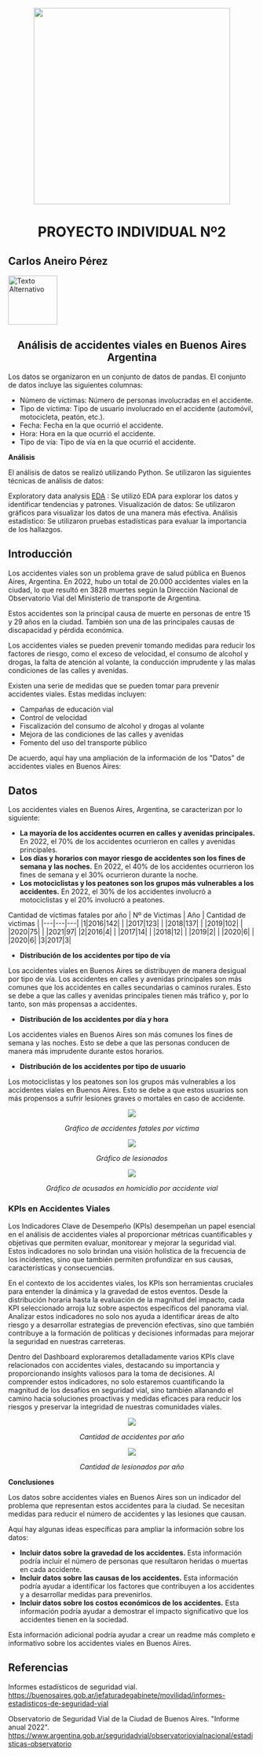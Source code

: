 <p align='center'>
<img src ="https://static.wixstatic.com/media/544eb7_eb5534cb7fa049fca316e3ae380d5c82~mv2.jpg/v1/fill/w_980,h_649,al_c,q_85,usm_0.66_1.00_0.01,enc_auto/544eb7_eb5534cb7fa049fca316e3ae380d5c82~mv2.jpg" width="400">
<p>

<h1 align="center">PROYECTO INDIVIDUAL Nº2</h1>

## Carlos Aneiro Pérez
<a href="https://www.linkedin.com/in/carlos-aneiro-pérez-pérez-9b37134a/">
  <img src="https://play-lh.googleusercontent.com/kMofEFLjobZy_bCuaiDogzBcUT-dz3BBbOrIEjJ-hqOabjK8ieuevGe6wlTD15QzOqw" alt="Texto Alternativo" width="100" height="100">
</a>

<h2 align="center">Análisis de accidentes viales en Buenos Aires Argentina</h2>
 
Los datos se organizaron en un conjunto de datos de pandas. El conjunto de datos incluye las siguientes columnas:

+ Número de víctimas: Número de personas involucradas en el accidente.
+ Tipo de víctima: Tipo de usuario involucrado en el accidente (automóvil, motocicleta, peatón, etc.).
+ Fecha: Fecha en la que ocurrió el accidente.
+ Hora: Hora en la que ocurrió el accidente.
+ Tipo de vía: Tipo de vía en la que ocurrió el accidente.

**Análisis**

El análisis de datos se realizó utilizando Python. Se utilizaron las siguientes técnicas de análisis de datos:

Exploratory data analysis [EDA](https://github.com/aneirokratos/PI2_Henry/blob/main/EDA.ipynb) : Se utilizó EDA para explorar los datos y identificar tendencias y patrones.
Visualización de datos: Se utilizaron gráficos para visualizar los datos de una manera más efectiva.
Análisis estadístico: Se utilizaron pruebas estadísticas para evaluar la importancia de los hallazgos.

## Introducción

Los accidentes viales son un problema grave de salud pública en Buenos Aires, Argentina. En 2022, hubo un total de 20.000 accidentes viales en la ciudad, lo que resultó en 3828 muertes según la Dirección Nacional de Observatorio Vial del Ministerio de transporte de Argentina.

Estos accidentes son la principal causa de muerte en personas de entre 15 y 29 años en la ciudad. También son una de las principales causas de discapacidad y pérdida económica.

Los accidentes viales se pueden prevenir tomando medidas para reducir los factores de riesgo, como el exceso de velocidad, el consumo de alcohol y drogas, la falta de atención al volante, la conducción imprudente y las malas condiciones de las calles y avenidas.

Existen una serie de medidas que se pueden tomar para prevenir accidentes viales. Estas medidas incluyen:

- Campañas de educación vial
- Control de velocidad
- Fiscalización del consumo de alcohol y drogas al volante
- Mejora de las condiciones de las calles y avenidas
- Fomento del uso del transporte público

De acuerdo, aquí hay una ampliación de la información de los "Datos" de accidentes viales en Buenos Aires:

## Datos

Los accidentes viales en Buenos Aires, Argentina, se caracterizan por lo siguiente:

* **La mayoría de los accidentes ocurren en calles y avenidas principales.** En 2022, el 70% de los accidentes ocurrieron en calles y avenidas principales.
* **Los días y horarios con mayor riesgo de accidentes son los fines de semana y las noches.** En 2022, el 40% de los accidentes ocurrieron los fines de semana y el 30% ocurrieron durante la noche.
* **Los motociclistas y los peatones son los grupos más vulnerables a los accidentes.** En 2022, el 30% de los accidentes involucró a motociclistas y el 20% involucró a peatones.

Cantidad de víctimas fatales por año
| Nº de Victimas | Año | Cantidad de victimas |
|---|---|---|
|1|2016|142|
| |2017|123|
| |2018|137|
| |2019|102|
| |2020|75|
| |2021|97|
|2|2016|4|
| |2017|14|
| |2018|12|
| |2019|2|
| |2020|6|
| |2020|6|
|3|2017|3|

* **Distribución de los accidentes por tipo de vía**

Los accidentes viales en Buenos Aires se distribuyen de manera desigual por tipo de vía. Los accidentes en calles y avenidas principales son más comunes que los accidentes en calles secundarias o caminos rurales. Esto se debe a que las calles y avenidas principales tienen más tráfico y, por lo tanto, son más propensas a accidentes.

* **Distribución de los accidentes por día y hora**

Los accidentes viales en Buenos Aires son más comunes los fines de semana y las noches. Esto se debe a que las personas conducen de manera más imprudente durante estos horarios.

* **Distribución de los accidentes por tipo de usuario**

Los motociclistas y los peatones son los grupos más vulnerables a los accidentes viales en Buenos Aires. Esto se debe a que estos usuarios son más propensos a sufrir lesiones graves o mortales en caso de accidente.

<p align="center">
  <img src="https://github.com/aneirokratos/PI2_Henry/blob/main/victimas.png" alt=" ">
</p>
<p align="center">
  <em>Gráfico de accidentes fatales por víctima</em>
</p>

<p align="center">
  <img src="https://github.com/aneirokratos/PI2_Henry/blob/main/Lesionados.png" alt=" ">
</p>
<p align="center">
  <em>Gráfico de lesionados</em>
</p>


<p align="center">
  <img src="https://github.com/aneirokratos/PI2_Henry/blob/main/Acusados.png" alt=" ">
</p>
<p align="center">
  <em>Gráfico de acusados en homicidio por accidente vial</em>
</p>

### KPIs en Accidentes Viales

Los Indicadores Clave de Desempeño (KPIs) desempeñan un papel esencial en el análisis de accidentes viales al proporcionar métricas cuantificables y objetivas que permiten evaluar, monitorear y mejorar la seguridad vial. Estos indicadores no solo brindan una visión holística de la frecuencia de los incidentes, sino que también permiten profundizar en sus causas, características y consecuencias.

En el contexto de los accidentes viales, los KPIs son herramientas cruciales para entender la dinámica y la gravedad de estos eventos. Desde la distribución horaria hasta la evaluación de la magnitud del impacto, cada KPI seleccionado arroja luz sobre aspectos específicos del panorama vial. Analizar estos indicadores no solo nos ayuda a identificar áreas de alto riesgo y a desarrollar estrategias de prevención efectivas, sino que también contribuye a la formación de políticas y decisiones informadas para mejorar la seguridad en nuestras carreteras.

Dentro del Dashboard exploraremos detalladamente varios KPIs clave relacionados con accidentes viales, destacando su importancia y proporcionando insights valiosos para la toma de decisiones. Al comprender estos indicadores, no solo estaremos cuantificando la magnitud de los desafíos en seguridad vial, sino también allanando el camino hacia soluciones proactivas y medidas eficaces para reducir los riesgos y preservar la integridad de nuestras comunidades viales.

<p align="center">
  <img src="https://github.com/aneirokratos/PI2_Henry/blob/main/Accidentes%20anio.png" alt=" ">
</p>
<p align="center">
  <em>Cantidad de accidentes por año</em>
</p>

<p align="center">
  <img src="https://github.com/aneirokratos/PI2_Henry/blob/main/Lesionados%20anio.png" alt=" ">
</p>
<p align="center">
  <em>Cantidad de lesionados por año</em>
</p>

**Conclusiones**

Los datos sobre accidentes viales en Buenos Aires son un indicador del problema que representan estos accidentes para la ciudad. Se necesitan medidas para reducir el número de accidentes y las lesiones que causan.

Aquí hay algunas ideas específicas para ampliar la información sobre los datos:

* **Incluir datos sobre la gravedad de los accidentes.** Esta información podría incluir el número de personas que resultaron heridas o muertas en cada accidente.
* **Incluir datos sobre las causas de los accidentes.** Esta información podría ayudar a identificar los factores que contribuyen a los accidentes y a desarrollar medidas para prevenirlos.
* **Incluir datos sobre los costos económicos de los accidentes.** Esta información podría ayudar a demostrar el impacto significativo que los accidentes tienen en la sociedad.

Esta información adicional podría ayudar a crear un readme más completo e informativo sobre los accidentes viales en Buenos Aires.

## Referencias

Informes estadísticos de seguridad vial. 
https://buenosaires.gob.ar/jefaturadegabinete/movilidad/informes-estadisticos-de-seguridad-vial

Observatorio de Seguridad Vial de la Ciudad de Buenos Aires. "Informe anual 2022". 
https://www.argentina.gob.ar/seguridadvial/observatoriovialnacional/estadisticas-observatorio
